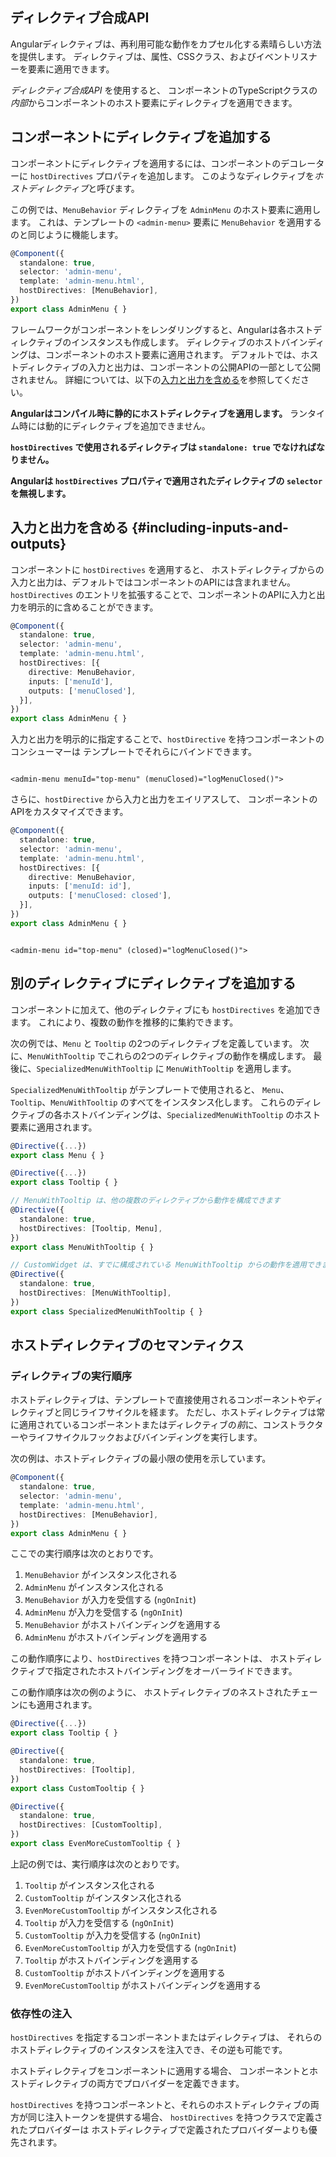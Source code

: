 ## ディレクティブ合成API

Angularディレクティブは、再利用可能な動作をカプセル化する素晴らしい方法を提供します。
ディレクティブは、属性、CSSクラス、およびイベントリスナーを要素に適用できます。

*ディレクティブ合成API* を使用すると、
コンポーネントのTypeScriptクラスの*内部*からコンポーネントのホスト要素にディレクティブを適用できます。

## コンポーネントにディレクティブを追加する

コンポーネントにディレクティブを適用するには、コンポーネントのデコレーターに `hostDirectives` プロパティを追加します。
このようなディレクティブを*ホストディレクティブ*と呼びます。

この例では、`MenuBehavior` ディレクティブを `AdminMenu` のホスト要素に適用します。
これは、テンプレートの `<admin-menu>` 要素に `MenuBehavior` を適用するのと同じように機能します。

```typescript
@Component({
  standalone: true,
  selector: 'admin-menu',
  template: 'admin-menu.html',
  hostDirectives: [MenuBehavior],
})
export class AdminMenu { }
```

フレームワークがコンポーネントをレンダリングすると、Angularは各ホストディレクティブのインスタンスも作成します。
ディレクティブのホストバインディングは、コンポーネントのホスト要素に適用されます。
デフォルトでは、ホストディレクティブの入力と出力は、コンポーネントの公開APIの一部として公開されません。
詳細については、以下の[入力と出力を含める](#including-inputs-and-outputs)を参照してください。

**Angularはコンパイル時に静的にホストディレクティブを適用します。** 
ランタイム時には動的にディレクティブを追加できません。

**`hostDirectives` で使用されるディレクティブは `standalone: true` でなければなりません。**

**Angularは `hostDirectives` プロパティで適用されたディレクティブの `selector` を無視します。**

## 入力と出力を含める {#including-inputs-and-outputs}

コンポーネントに `hostDirectives` を適用すると、
ホストディレクティブからの入力と出力は、デフォルトではコンポーネントのAPIには含まれません。
`hostDirectives` のエントリを拡張することで、コンポーネントのAPIに入力と出力を明示的に含めることができます。

```typescript
@Component({
  standalone: true,
  selector: 'admin-menu',
  template: 'admin-menu.html',
  hostDirectives: [{
    directive: MenuBehavior,
    inputs: ['menuId'],
    outputs: ['menuClosed'],
  }],
})
export class AdminMenu { }
```

入力と出力を明示的に指定することで、`hostDirective` を持つコンポーネントのコンシューマーは
テンプレートでそれらにバインドできます。

```angular-html

<admin-menu menuId="top-menu" (menuClosed)="logMenuClosed()">
```

さらに、`hostDirective` から入力と出力をエイリアスして、
コンポーネントのAPIをカスタマイズできます。

```typescript
@Component({
  standalone: true,
  selector: 'admin-menu',
  template: 'admin-menu.html',
  hostDirectives: [{
    directive: MenuBehavior,
    inputs: ['menuId: id'],
    outputs: ['menuClosed: closed'],
  }],
})
export class AdminMenu { }
```

```angular-html

<admin-menu id="top-menu" (closed)="logMenuClosed()">
```

## 別のディレクティブにディレクティブを追加する

コンポーネントに加えて、他のディレクティブにも `hostDirectives` を追加できます。
これにより、複数の動作を推移的に集約できます。

次の例では、`Menu` と `Tooltip` の2つのディレクティブを定義しています。
次に、`MenuWithTooltip` でこれらの2つのディレクティブの動作を構成します。
最後に、`SpecializedMenuWithTooltip` に `MenuWithTooltip` を適用します。

`SpecializedMenuWithTooltip` がテンプレートで使用されると、
`Menu`、`Tooltip`、`MenuWithTooltip` のすべてをインスタンス化します。
これらのディレクティブの各ホストバインディングは、`SpecializedMenuWithTooltip` のホスト要素に適用されます。

```typescript
@Directive({...})
export class Menu { }

@Directive({...})
export class Tooltip { }

// MenuWithTooltip は、他の複数のディレクティブから動作を構成できます
@Directive({
  standalone: true,
  hostDirectives: [Tooltip, Menu],
})
export class MenuWithTooltip { }

// CustomWidget は、すでに構成されている MenuWithTooltip からの動作を適用できます
@Directive({
  standalone: true,
  hostDirectives: [MenuWithTooltip],
})
export class SpecializedMenuWithTooltip { }
```

## ホストディレクティブのセマンティクス

### ディレクティブの実行順序

ホストディレクティブは、テンプレートで直接使用されるコンポーネントやディレクティブと同じライフサイクルを経ます。
ただし、ホストディレクティブは常に適用されているコンポーネントまたはディレクティブの*前*に、コンストラクターやライフサイクルフックおよびバインディングを実行します。

次の例は、ホストディレクティブの最小限の使用を示しています。

```typescript
@Component({
  standalone: true,
  selector: 'admin-menu',
  template: 'admin-menu.html',
  hostDirectives: [MenuBehavior],
})
export class AdminMenu { }
```

ここでの実行順序は次のとおりです。

1. `MenuBehavior` がインスタンス化される
2. `AdminMenu` がインスタンス化される
3. `MenuBehavior` が入力を受信する (`ngOnInit`)
4. `AdminMenu` が入力を受信する (`ngOnInit`)
5. `MenuBehavior` がホストバインディングを適用する
6. `AdminMenu` がホストバインディングを適用する

この動作順序により、`hostDirectives` を持つコンポーネントは、
ホストディレクティブで指定されたホストバインディングをオーバーライドできます。

この動作順序は次の例のように、
ホストディレクティブのネストされたチェーンにも適用されます。

```typescript
@Directive({...})
export class Tooltip { }

@Directive({
  standalone: true,
  hostDirectives: [Tooltip],
})
export class CustomTooltip { }

@Directive({
  standalone: true,
  hostDirectives: [CustomTooltip],
})
export class EvenMoreCustomTooltip { }
```

上記の例では、実行順序は次のとおりです。

1. `Tooltip` がインスタンス化される
2. `CustomTooltip` がインスタンス化される
3. `EvenMoreCustomTooltip` がインスタンス化される
4. `Tooltip` が入力を受信する (`ngOnInit`)
5. `CustomTooltip` が入力を受信する (`ngOnInit`)
6. `EvenMoreCustomTooltip` が入力を受信する (`ngOnInit`)
7. `Tooltip` がホストバインディングを適用する
8. `CustomTooltip` がホストバインディングを適用する
9. `EvenMoreCustomTooltip` がホストバインディングを適用する

### 依存性の注入

`hostDirectives` を指定するコンポーネントまたはディレクティブは、
それらのホストディレクティブのインスタンスを注入でき、その逆も可能です。

ホストディレクティブをコンポーネントに適用する場合、
コンポーネントとホストディレクティブの両方でプロバイダーを定義できます。

`hostDirectives` を持つコンポーネントと、それらのホストディレクティブの両方が同じ注入トークンを提供する場合、
`hostDirectives` を持つクラスで定義されたプロバイダーは
ホストディレクティブで定義されたプロバイダーよりも優先されます。
